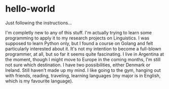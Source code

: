 # hello-world
Just following the instructions...

I'm completly new to any of this stuff. I'm actually trying to learn some programming to apply it to my research projects on Linguistics.
I was supposed to learn Python only, but I found a course on Golang and felt particularly interested about it. 
It's not my intention to become a full-blown programmer, at all, but so far it seems quite fascinating. 
I live in Argentina at the moment, though I might move to Europe in the coming months, I'm still not sure which destination.
I have two possibilities, either Denmark or Ireland. Still haven't made up my mind. 
I like going to the gym, hanging out with friends, reading, traveling, learning languages (my major is in English, which is my favourite language).
